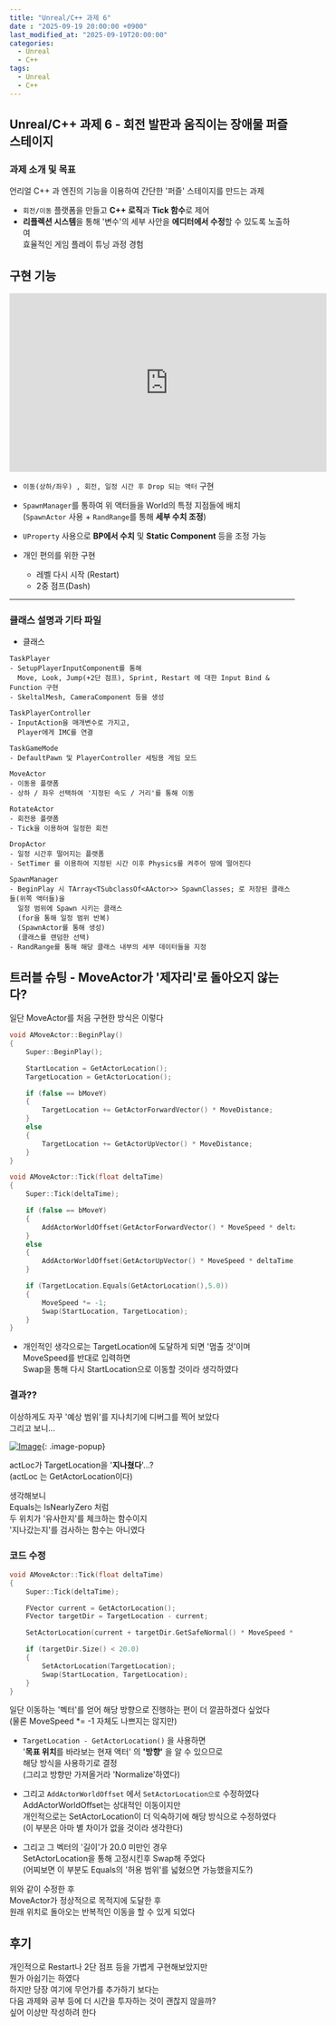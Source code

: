 ```yaml
---
title: "Unreal/C++ 과제 6"
date : "2025-09-19 20:00:00 +0900"
last_modified_at: "2025-09-19T20:00:00"
categories:
  - Unreal
  - C++
tags:
  - Unreal
  - C++
---
```


## Unreal/C++ 과제 6 - 회전 발판과 움직이는 장애물 퍼즐 스테이지

### 과제 소개 및 목표

언리얼 C++ 과 엔진의 기능을 이용하여 간단한 '퍼즐' 스테이지를 만드는 과제<br>

- `회전/이동` 플랫폼을 만들고 **C++ 로직**과 **Tick 함수**로 제어<br>
- **리플렉션 시스템**을 통해 '변수'의 세부 사안을 **에디터에서 수정**할 수 있도록 노출하여<br>
  효율적인 게임 플레이 튜닝 과정 경험<br>

## 구현 기능

<iframe width="560" height="315"
    src="https://www.youtube.com/embed/3bzbJZeFA98"
    frameborder="0"
    allow="accelerometer; autoplay; clipboard-write; encrypted-media; gyroscope; picture-in-picture"
    allowfullscreen>
</iframe><br>

- `이동(상하/좌우) , 회전, 일정 시간 후 Drop 되는 액터` 구현<br>
- `SpawnManager`를 통하여 위 액터들을 World의 특정 지점들에 배치<br>
  (`SpawnActor` 사용 + `RandRange`를 통해 **세부 수치 조정**)<br>

- `UProperty` 사용으로 **BP에서 수치** 및 **Static Component** 등을 조정 가능<br>

- 개인 편의를 위한 구현<br>
  - 레벨 다시 시작 (Restart)<br>
  - 2중 점프(Dash)<br>

---

### 클래스 설명과 기타 파일

- 클래스

```less
TaskPlayer 
- SetupPlayerInputComponent를 통해 
  Move, Look, Jump(+2단 점프), Sprint, Restart 에 대한 Input Bind & Function 구현
- SkeltalMesh, CameraComponent 등을 생성

TaskPlayerController
- InputAction을 매개변수로 가지고,
  Player에게 IMC를 연결

TaskGameMode
- DefaultPawn 및 PlayerController 세팅용 게임 모드

MoveActor
- 이동용 플랫폼
- 상하 / 좌우 선택하여 '지정된 속도 / 거리'를 통해 이동

RotateActor
- 회전용 플랫폼
- Tick을 이용하여 일정한 회전

DropActor
- 일정 시간후 떨어지는 플랫폼
- SetTimer 를 이용하여 지정된 시간 이후 Physics를 켜주어 땅에 떨어진다

SpawnManager
- BeginPlay 시 TArray<TSubclassOf<AActor>> SpawnClasses; 로 저장된 클래스들(위쪽 액터들)을
  일정 범위에 Spawn 시키는 클래스
  (for을 통해 일정 범위 반복)
  (SpawnActor를 통해 생성)
  (클래스를 랜덤한 선택)
- RandRange를 통해 해당 클래스 내부의 세부 데이터들을 지정
```

## 트러블 슈팅 - MoveActor가 '제자리'로 돌아오지 않는다?

일단 MoveActor를 처음 구현한 방식은 이렇다<br>

```cpp
void AMoveActor::BeginPlay()
{
	Super::BeginPlay();

	StartLocation = GetActorLocation();
	TargetLocation = GetActorLocation();

	if (false == bMoveY)
	{
		TargetLocation += GetActorForwardVector() * MoveDistance;
	}
	else
	{
		TargetLocation += GetActorUpVector() * MoveDistance;
	}
}

void AMoveActor::Tick(float deltaTime)
{
	Super::Tick(deltaTime);

	if (false == bMoveY)
	{
		AddActorWorldOffset(GetActorForwardVector() * MoveSpeed * deltaTime);
	}
	else
	{
		AddActorWorldOffset(GetActorUpVector() * MoveSpeed * deltaTime);
	}

	if (TargetLocation.Equals(GetActorLocation(),5.0))
	{
        MoveSpeed *= -1;
		Swap(StartLocation, TargetLocation);
	}
}

```

- 개인적인 생각으로는 TargetLocation에 도달하게 되면 '멈출 것'이며<br>
  MoveSpeed를 반대로 입력하면<br>
  Swap을 통해 다시 StartLocation으로 이동할 것이라 생각하였다<br>

### 결과??

이상하게도 자꾸 '예상 범위'를 지나치기에 디버그를 찍어 보았다<br>
그리고 보니...<br>


[![Image](https://github.com/user-attachments/assets/7cb04b21-9a60-4783-a1de-c5a2f63e61e1)](https://github.com/user-attachments/assets/7cb04b21-9a60-4783-a1de-c5a2f63e61e1){: .image-popup}<br>

actLoc가 TargetLocation을 '**지나쳤다**'...?<br>
(actLoc 는 GetActorLocation이다)<br>

생각해보니<br>
Equals는 IsNearlyZero 처럼<br>
두 위치가 '유사한지'를 체크하는 함수이지<br>
'지나갔는지'를 검사하는 함수는 아니였다<br>

### 코드 수정

```cpp
void AMoveActor::Tick(float deltaTime)
{
	Super::Tick(deltaTime);

	FVector current = GetActorLocation();
	FVector targetDir = TargetLocation - current;

	SetActorLocation(current + targetDir.GetSafeNormal() * MoveSpeed * deltaTime);

	if (targetDir.Size() < 20.0)
	{
		SetActorLocation(TargetLocation);
		Swap(StartLocation, TargetLocation);
	}
}
```
일단 이동하는 '벡터'를 얻어 해당 방향으로 진행하는 편이 더 깔끔하겠다 싶었다<br>
(물론 MoveSpeed *= -1 자체도 나쁘지는 않지만)<br>

- `TargetLocation - GetActorLocation()` 을 사용하면<br>
  '**목표 위치**를 바라보는 현재 액터' 의 **'방향'** 을 알 수 있으므로<br>
  해당 방식을 사용하기로 결정<br>
  (그리고 방향만 가져올거라 'Normalize'하였다)<br>

- 그리고 `AddActorWorldOffset` 에서 `SetActorLocation으로` 수정하였다<br>
  AddActorWorldOffset는 상대적인 이동이지만<br>
  개인적으로는 SetActorLocation이 더 익숙하기에 해당 방식으로 수정하였다<br>
  (이 부분은 아마 별 차이가 없을 것이라 생각한다)<br>

- 그리고 그 벡터의 '길이'가 20.0 미만인 경우<br>
  SetActorLocation을 통해 고정시킨후 Swap해 주었다<br>
  (어찌보면 이 부분도 Equals의 '허용 범위'를 넓혔으면 가능했을지도?)<br>


위와 같이 수정한 후<br>
MoveActor가 정상적으로 목적지에 도달한 후<br>
원래 위치로 돌아오는 반복적인 이동을 할 수 있게 되었다<br>

## 후기

개인적으로 Restart나 2단 점프 등을 가볍게 구현해보았지만<br>
뭔가 아쉽기는 하였다<br>
하지만 당장 여기에 무언가를 추가하기 보다는<br>
다음 과제와 공부 등에 더 시간을 투자하는 것이 괜찮지 않을까?<br>
싶어 이상만 작성하려 한다<br>
